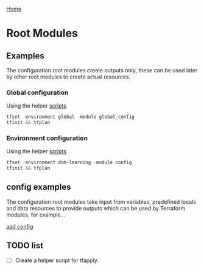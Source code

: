 
[Home](https://github.com/heathen1878/Terraform/blob/main/README.md)
# Root Modules

## Examples

The configuration root modules create outputs only, these can be used later by other root modules to create actual resources.

### Global configuration

Using the helper [scripts](https://github.com/heathen1878/Terraform/blob/main/Scripts/readme.md)
```PowerShell
tfset -environment global -module global_config
tfinit && tfplan
```

### Environment configuration

Using the helper [scripts](https://github.com/heathen1878/Terraform/blob/main/Scripts/readme.md)
```PowerShell
tfset -environment dom-learning -module config
tfinit && tfplan
```

## config examples
The configuration root modules take input from variables, predefined locals and data resources to provide outputs which can be used by Terraform modules, for example...

[aad config](https://github.com/heathen1878/Terraform/blob/main/root_modules/aad.md)



## TODO list 

- [ ] Create a helper script for tfapply.
